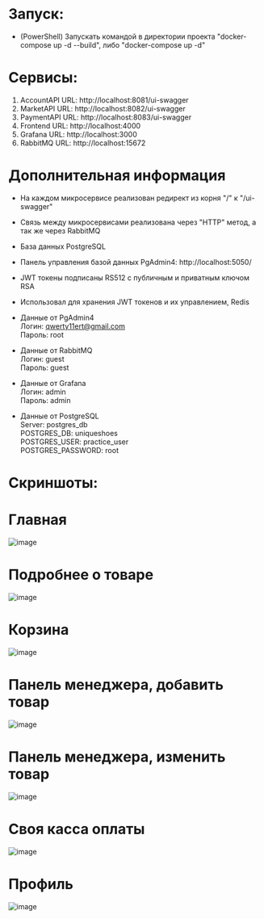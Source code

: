 # Запуск:
- (PowerShell) Запускать командой в директории проекта "docker-compose up -d --build", либо "docker-compose up -d"

# Сервисы: 
1. AccountAPI URL: http://localhost:8081/ui-swagger 
2. MarketAPI URL: http://localhost:8082/ui-swagger 
3. PaymentAPI URL: http://localhost:8083/ui-swagger
4. Frontend URL: http://localhost:4000
5. Grafana URL: http://localhost:3000
6. RabbitMQ URL: http://localhost:15672

# Дополнительная информация

- На каждом микросервисе реализован редирект из корня "/" к "/ui-swagger"
  
- Связь между микросервисами реализована через "HTTP" метод, а так же через RabbitMQ
  
- База данных PostgreSQL
  
- Панель управления базой данных PgAdmin4: http://localhost:5050/
  
- JWT токены подписаны RS512 с публичным и приватным ключом RSA
  
- Использовал для хранения JWT токенов и их управлением, Redis

- Данные от PgAdmin4<br>
 Логин: qwerty11ert@gmail.com<br>
 Пароль: root<br>

- Данные от RabbitMQ<br>
 Логин: guest<br>
 Пароль: guest<br>

- Данные от Grafana<br>
 Логин: admin<br>
 Пароль: admin<br>

- Данные от PostgreSQL<br>
 Server: postgres_db<br>
 POSTGRES_DB: uniqueshoes<br>
 POSTGRES_USER: practice_user<br>
 POSTGRES_PASSWORD: root<br>
 
# Скриншоты: 
# Главная
  ![image](https://github.com/user-attachments/assets/bce82e68-9ff4-4a0d-8d72-d63313baa94e)
# Подробнее о товаре 
  ![image](https://github.com/user-attachments/assets/aaa55dde-b006-4769-9f03-fc844b4a09bf)
# Корзина
  ![image](https://github.com/user-attachments/assets/a210c231-94ec-482c-911f-195501bc2a73)
# Панель менеджера, добавить товар
  ![image](https://github.com/user-attachments/assets/a7207e70-0356-44e5-83b4-5eb1c32a5ef0)
# Панель менеджера, изменить товар
  ![image](https://github.com/user-attachments/assets/bd7138f0-1a9c-4cf3-a2d7-e566a2575567)
# Своя касса оплаты
  ![image](https://github.com/user-attachments/assets/9ec00eb3-55ac-4a0d-ac11-83c9bd7d59bc)
# Профиль
  ![image](https://github.com/user-attachments/assets/94cdd7ec-0a6c-455c-a25d-a1a20fec7c4b)



